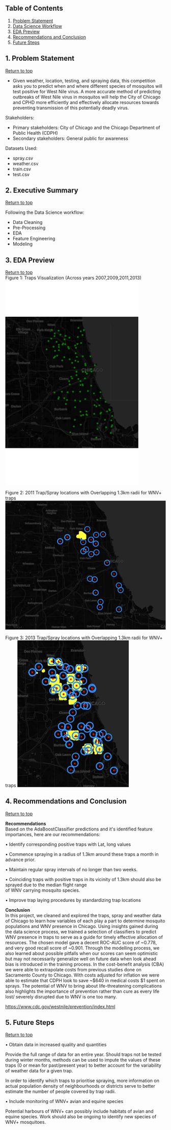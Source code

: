 ## Table of Contents
1. [Problem Statement](#1-Problem-Statement)  
2. [Data Science Workflow](#2-Data-Science-Workflow)
3. [EDA Preview](#3-EDA-Preview)
4. [Recommendations and Conclusion](#4-Recommendations-and-Conclusion)  
5. [Future Steps](#5-Future-Steps)

## 1. Problem Statement
[Return to top](#Table-of-Contents)

- Given weather, location, testing, and spraying data, this competition asks you to predict when and where different species of mosquitos will test positive for West Nile virus. A more accurate method of predicting outbreaks of West Nile virus in mosquitos will help the City of Chicago and CPHD more efficiently and effectively allocate resources towards preventing transmission of this potentially deadly virus.

Stakeholders:
- Primary stakeholders: City of Chicago and the Chicago Department of Public Health (CDPH)
- Secondary stakeholders: General public for awareness

Datasets Used: 
- spray.csv
- weather.csv
- train.csv
- test.csv

## 2. Executive Summary  
[Return to top](#Table-of-Contents)  

Following the Data Science workflow:  
- Data Cleaning  
- Pre-Processing  
- EDA  
- Feature Engineering  
- Modeling  

## 3. EDA Preview  
[Return to top](#Table-of-Contents)  
Figure 1: Traps Visualization (Across years 2007,2009,2011,2013)
![](https://github.com/andretch/GA_project_4/blob/master/images/traps.gif)  

Figure 2: 2011 Trap/Spray locations with Overlapping 1.3km radii for WNV+ traps
![](https://github.com/andretch/GA_project_4/blob/master/images/2011%20trap%20spray%20overlap.png)

Figure 3: 2013 Trap/Spray locations with Overlapping 1.3km radii for WNV+ traps
![](https://github.com/andretch/GA_project_4/blob/master/images/2013%20trap%20spray%20overlap.PNG)

## 4. Recommendations and Conclusion  
[Return to top](#Table-of-Contents)  

**Recommendations**  
Based on the AdaBoostClassifier predictions and it's identified feature importances, here are our recommendations:  

•	Identify corresponding positive traps with Lat, long values

•	Commence spraying in a radius of 1.3km around these traps a month in advance prior.

•	Maintain regular spray intervals of no longer than two weeks.

•	Coinciding traps with positive traps in its vicinity of 1.3km should also be sprayed due to the median flight range 	
of WNV carrying mosquito species.

•	Improve trap laying procedures by standardizing trap locations

**Conclusion**  
In this project, we cleaned and explored the traps, spray and weather data of Chicago to learn how variables of each play a part to determine mosquito populations and WNV presence in Chicago. Using insights gained during the data science process, we trained a selection of classifiers to predict WNV presence in traps to serve as a guide for timely effective allocation of resources.
The chosen model gave a decent ROC-AUC score of ~0.778, and very good recall score of ~0.901. Through the modelling process, we also learned about possible pitfalls when our scores can seem optimistic but may not necessarily generalize well on future data when look ahead bias is introduced in the training process.
In the cost-benefit analysis (CBA) we were able to extrapolate costs from previous studies done on Sacramento County to Chicago. With costs adjusted for inflation we were able to estimate that CDPH look to save ~$640 in medical costs $1 spent on sprays.
 The potential of WNV to bring about life-threatening complications also highlights the importance of prevention rather than cure as every life lost/ severely disrupted due to WNV is one too many.
 
https://www.cdc.gov/westnile/prevention/index.html
  
## 5. Future Steps  
[Return to top](#Table-of-Contents)  

•	Obtain data in increased quality and quantities

Provide the full range of data for an entire year. Should traps not be tested during winter months, methods can be used to impute the values of these traps (0 or mean for past/present year) to better account for the variability of weather data for a given trap.

In order to identify which traps to prioritise spraying, more information on actual population density of neighbourhoods or districts serve to better estimate the number of people covered by trap radii.

•	Include monitoring of WNV+ avian and equine species

Potential harbours of WNV+ can possibly include habitats of avian and equine species. Work should also be ongoing to identify new species of WNV+ mosquitoes.
